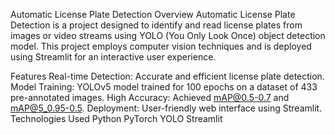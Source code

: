 Automatic License Plate Detection
Overview
Automatic License Plate Detection is a project designed to identify and read license plates from images or video streams using YOLO (You Only Look Once) object detection model. This project employs computer vision techniques and is deployed using Streamlit for an interactive user experience.

Features
Real-time Detection: Accurate and efficient license plate detection.
Model Training: YOLOv5 model trained for 100 epochs on a dataset of 433 pre-annotated images.
High Accuracy: Achieved mAP@0.5-0.7 and mAP@5_0.95-0.5.
Deployment: User-friendly web interface using Streamlit.
Technologies Used
Python
PyTorch
YOLO
Streamlit
